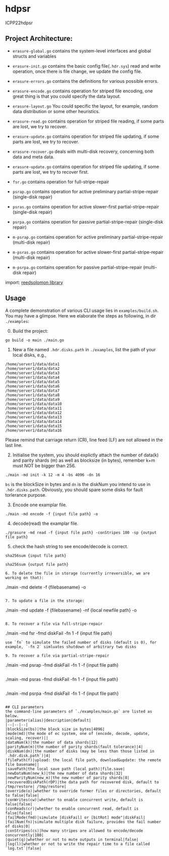 # hdpsr
ICPP22hdpsr

## Project Architecture:
<!-- - `examples/main.go` contains the main func. For each run,  operate among "encode", "read", ... -->

- `erasure-global.go` contains the system-level interfaces and global structs and variables

- `erasure-init.go` contains the basic config file(`.hdr.sys`) read and write operation, once there is file change, we update the config file.

- `erasure-errors.go` contains the definitions for various possible errors.

- `erasure-encode.go` contains operation for striped file encoding, one great thing is that you could specify the data layout. 

- `erasure-layout.go` You could specific the layout, for example, random data distribution or some other heuristics. 

- `erasure-read.go` contains operation for striped file reading, if some parts are lost, we try to recover.

- `erasure-update.go` contains operation for striped file updating, if some parts are lost, we try to recover.

- `erasure-recover.go` deals with multi-disk recovery, concerning both data and meta data.

- `erasure-update.go` contains operation for striped file updating, if some parts are lost, we try to recover first.

- `fsr.go` contains operation for full-stripe-repair

- `psrap.go` contains operation for active preliminary partial-stripe-repair (single-disk repair)

- `psras.go` contains operation for active slower-first partial-stripe-repair (single-disk repair)

- `psrpa.go` contains operation for passive partial-stripe-repair (single-disk repair)

- `m-psrap.go` contains operation for active preliminary partial-stripe-repair (multi-disk repair)

- `m-psras.go` contains operation for active slower-first partial-stripe-repair (multi-disk repair)

- `m-psrpa.go` contains operation for passive partial-stripe-repair (multi-disk repair)


import:
[reedsolomon library](https://github.com/icpp22hdpsr/reedsolomon)

## Usage
A complete demonstration of various CLI usage lies in `examples/build.sh`. You may have a glimpse.
Here we elaborate the steps as following, in dir `./examples`:

0. Build the project:
```
go build -o main ./main.go  
```

1. New a file named `.hdr.disks.path` in `./examples`, list the path of your local disks, e.g.,
```
/home/server1/data/data1
/home/server1/data/data2
/home/server1/data/data3
/home/server1/data/data4
/home/server1/data/data5
/home/server1/data/data6
/home/server1/data/data7
/home/server1/data/data8
/home/server1/data/data9
/home/server1/data/data10
/home/server1/data/data11
/home/server1/data/data12
/home/server1/data/data13
/home/server1/data/data14
/home/server1/data/data15
/home/server1/data/data16
```
Please remind that carriage return (CR), line feed (LF) are not allowed in the last line.

2. Initialise the system, you should explictly attach the number of data(k) and parity shards (m) as well as blocksize (in bytes), remember k+m must NOT be bigger than 256.
```
./main -md init -k 12 -m 4 -bs 4096 -dn 16
```
`bs` is the blockSize in bytes and `dn` is the diskNum you intend to use in `.hdr.disks.path`. Obviously, you should spare some disks for fault torlerance purpose.

3. Encode one examplar file.
```
./main -md encode -f {input file path} -o
```
4. decode(read) the examplar file.
```
./grasure -md read -f {input file path} -conStripes 100 -sp {output file path} 
```

5. check the hash string to see encode/decode is correct.

```
sha256sum {input file path}
```
```
sha256sum {output file path}

6. To delete the file in storage (currently irreversible, we are working on that):
```
./main -md delete -f {filebasename} -o
```

7. To update a file in the storage:
```
./main -md update -f {filebasename} -nf {local newfile path} -o
```

8. To recover a file via full-stripe-repair
```
./main -md fsr -fmd diskFail -fn 1 -f {input file path}
```
use `fn` to simulate the failed number of disks (default is 0), for example, `-fn 2` simluates shutdown of arbitrary two disks

9. To recover a file via partial-stripe-repair
```
./main -md psrap -fmd diskFail -fn 1 -f {input file path}
```
```
./main -md psras -fmd diskFail -fn 1 -f {input file path}
```
```
./main -md psrpa -fmd diskFail -fn 1 -f {input file path}
```

## CLI parameters
the command-line parameters of `./examples/main.go` are listed as below.
|parameter(alias)|description|default|
|--|--|--|
|blockSize(bs)|the block size in bytes|4096|
|mode(md)|the mode of ec system, one of (encode, decode, update, scaling, recover)||
|dataNum(k)|the number of data shards|12|
|parityNum(m)|the number of parity shards(fault tolerance)|4|
|diskNum(dn)|the number of disks (may be less than those listed in `.hdr.disk.path`)|4|
|filePath(f)|upload: the local file path, download&update: the remote file basename||
|savePath|the local save path (local path)|file.save|
|newDataNum(new_k)|the new number of data shards|32|
|newParityNum(new_m)|the new number of parity shards|8|
|recoveredDiskPath(rDP)|the data path for recovered disk, default to /tmp/restore| /tmp/restore|
|override(o)|whether to override former files or directories, default to false|false|
|conWrites(cw)|whether to enable concurrent write, default is false|false|
|conReads(cr)|whether to enable concurrent read, default is false|false|
|failMode(fmd)|simulate [diskFail] or [bitRot] mode"|diskFail|
|failNum(fn)|simulate multiple disk failure, provides the fail number of disks|0|
|conStripes(cs)|how many stripes are allowed to encode/decode concurrently|100|
|quiet(q)|whether or not to mute outputs in terminal|false|
|log(l)|whether or not to write the repair time to a file called `log.txt`|false|

